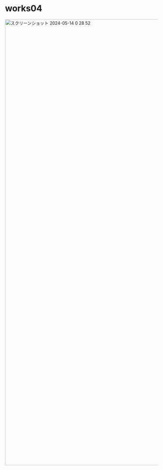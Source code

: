 # works04

<img width="1471" alt="スクリーンショット 2024-05-14 0 28 52" src="https://github.com/taic-dev/glsl-works/assets/139095298/731adb50-ea18-478f-8a6f-4fd1141c6455">